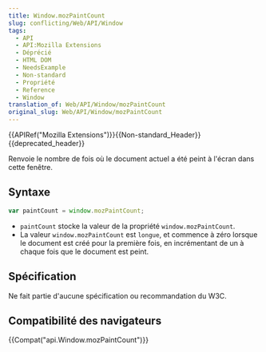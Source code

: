 ```yaml
---
title: Window.mozPaintCount
slug: conflicting/Web/API/Window
tags:
  - API
  - API:Mozilla Extensions
  - Déprécié
  - HTML DOM
  - NeedsExample
  - Non-standard
  - Propriété
  - Reference
  - Window
translation_of: Web/API/Window/mozPaintCount
original_slug: Web/API/Window/mozPaintCount
---
```

{{APIRef("Mozilla Extensions")}}{{Non-standard_Header}}{{deprecated_header}}

Renvoie le nombre de fois où le document actuel a été peint à l'écran dans cette fenêtre.

## Syntaxe

```js
var paintCount = window.mozPaintCount;
```

- `paintCount` stocke la valeur de la propriété `window.mozPaintCount`.
- La valeur `window.mozPaintCount` est `longue`, et commence à zéro lorsque le document est créé pour la première fois, en incrémentant de un à chaque fois que le document est peint.

## Spécification

Ne fait partie d'aucune spécification ou recommandation du W3C.

## Compatibilité des navigateurs

{{Compat("api.Window.mozPaintCount")}}
